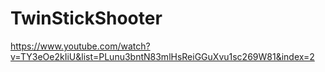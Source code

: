 # TwinStickShooter
 https://www.youtube.com/watch?v=TY3eOe2kIiU&list=PLunu3bntN83mlHsReiGGuXvu1sc269W81&index=2
